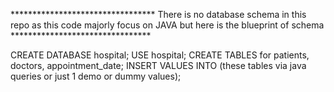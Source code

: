 ********************************* There is no database schema in this repo as this code majorly focus on JAVA but here is the blueprint of schema ********************************

CREATE DATABASE hospital;
USE hospital;
CREATE TABLES for patients, doctors, appointment_date;
INSERT VALUES INTO (these tables via java queries or just 1 demo or dummy values);
